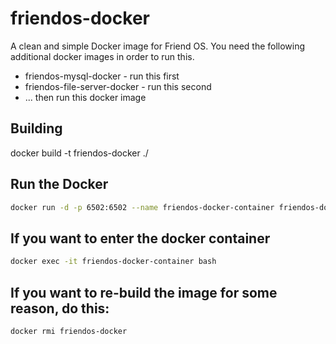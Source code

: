 # friendos-docker
A clean and simple Docker image for Friend OS. You need the following additional
docker images in order to run this.

 * friendos-mysql-docker - run this first
 * friendos-file-server-docker - run this second
 * ... then run this docker image

## Building

docker build -t friendos-docker ./

## Run the Docker

```bash
docker run -d -p 6502:6502 --name friendos-docker-container friendos-docker
```

## If you want to enter the docker container

```bash
docker exec -it friendos-docker-container bash
```

## If you want to re-build the image for some reason, do this:

```bash
docker rmi friendos-docker
```


